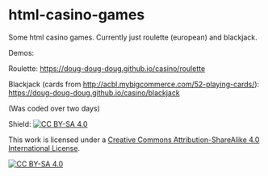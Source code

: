 # html-casino-games

Some html casino games. Currently just roulette (european) and blackjack.

Demos:

Roulette: https://doug-doug-doug.github.io/casino/roulette

Blackjack (cards from http://acbl.mybigcommerce.com/52-playing-cards/): https://doug-doug-doug.github.io/casino/blackjack

(Was coded over two days)

Shield: [![CC BY-SA 4.0][cc-by-sa-shield]][cc-by-sa]

This work is licensed under a
[Creative Commons Attribution-ShareAlike 4.0 International License][cc-by-sa].

[![CC BY-SA 4.0][cc-by-sa-image]][cc-by-sa]

[cc-by-sa]: http://creativecommons.org/licenses/by-sa/4.0/
[cc-by-sa-image]: https://licensebuttons.net/l/by-sa/4.0/88x31.png
[cc-by-sa-shield]: https://img.shields.io/badge/License-CC%20BY--SA%204.0-lightgrey.svg

